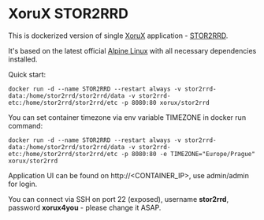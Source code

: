 # XoruX STOR2RRD
This is dockerized version of single [XoruX](https://www.xorux.com) application - [STOR2RRD](https://www.stor2rrd.com).

It's based on the latest official [Alpine Linux](https://hub.docker.com/_/alpine) with all necessary dependencies installed.

Quick start:

    docker run -d --name STOR2RRD --restart always -v stor2rrd-data:/home/stor2rrd/stor2rrd/data -v stor2rrd-etc:/home/stor2rrd/stor2rrd/etc -p 8080:80 xorux/stor2rrd

You can set container timezone via env variable TIMEZONE in docker run command:

    docker run -d --name STOR2RRD --restart always -v stor2rrd-data:/home/stor2rrd/stor2rrd/data -v stor2rrd-etc:/home/stor2rrd/stor2rrd/etc -p 8080:80 -e TIMEZONE="Europe/Prague" xorux/stor2rrd

Application UI can be found on http://<CONTAINER_IP>, use admin/admin for login.

You can connect via SSH on port 22 (exposed), username **stor2rrd**, password **xorux4you** - please change it ASAP.
